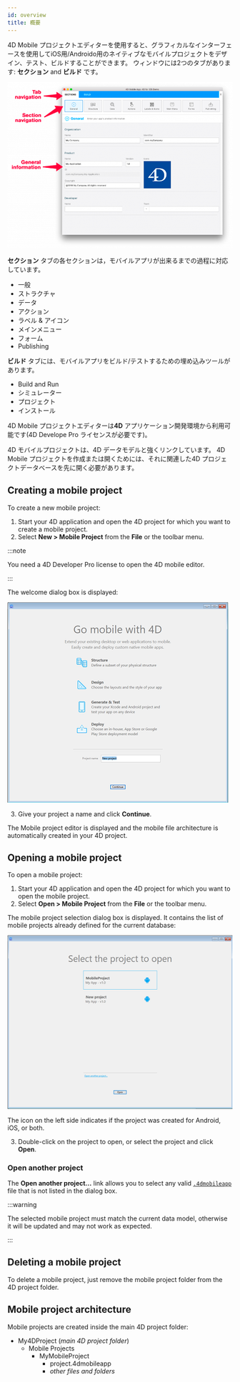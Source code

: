 ```yaml
---
id: overview
title: 概要
---
```



4D Mobile プロジェクトエディターを使用すると、グラフィカルなインターフェースを使用してiOS用/Androido用のネイティブなモバイルプロジェクトをデザイン、テスト、ビルドすることができます。 ウィンドウには2つのタブがあります: **セクション** and **ビルド** です。

![General画面](img/General-section-4D-for-iOS.png)

**セクション** タブの各セクションは，モバイルアプリが出来るまでの過程に対応しています。

* 一般
* ストラクチャ
* データ
* アクション
* ラベル & アイコン
* メインメニュー
* フォーム
* Publishing

**ビルド** タブには、モバイルアプリをビルド/テストするための埋め込みツールがあります。

* Build and Run
* シミュレーター
* プロジェクト
* インストール

4D Mobile プロジェクトエディターは**4D** アプリケーション開発環境から利用可能です(4D Develope Pro ライセンスが必要です)。

4D モバイルプロジェクトは、4D データモデルと強くリンクしています。 4D Mobile プロジェクトを作成または開くためには、それに関連した4D プロジェクトデータベースを先に開く必要があります。


## Creating a mobile project

To create a new mobile project:

1. Start your 4D application and open the 4D project for which you want to create a mobile project.
2. Select **New > Mobile Project** from the **File** or the toolbar menu.

:::note

You need a 4D Developer Pro license to open the 4D mobile editor.

:::

The welcome dialog box is displayed:

![Project Name](img/new-project.png)

3. Give your project a name and click **Continue**.

The Mobile project editor is displayed and the mobile file architecture is automatically created in your 4D project.

## Opening a mobile project

To open a mobile project:

1. Start your 4D application and open the 4D project for which you want to open the mobile project.
2. Select **Open > Mobile Project** from the **File** or the toolbar menu.

The mobile project selection dialog box is displayed. It contains the list of mobile projects already defined for the current database:

![Project Name](img/select-project.png)

The icon on the left side indicates if the project was created for Android, iOS, or both.

3. Double-click on the project to open, or select the project and click **Open**.

### Open another project

The **Open another project...** link allows you to select any valid [`.4dmobileapp`](#mobile-project-architecture) file that is not listed in the dialog box.

:::warning

The selected mobile project must match the current data model, otherwise it will be updated and may not work as expected.

:::

## Deleting a mobile project

To delete a mobile project, just remove the mobile project folder from the 4D project folder.


## Mobile project architecture

Mobile projects are created inside the main 4D project folder:

- My4DProject (*main 4D project folder*)
    + Mobile Projects
        * MyMobileProject
            - project.4dmobileapp
            - *other files and folders*


